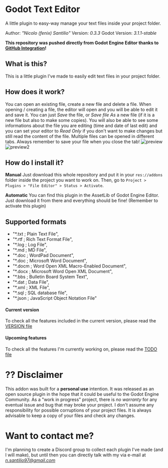 # Godot Text Editor
A little plugin to easy-way manage your text files inside your project folder.

Author: *"Nicolo (fenix) Santilio"*
Version: *0.3.3*
Godot Version: *3.1.1-stable*

**This repository was pushed directly from Godot Engine Editor thanks to [GitHub Integration](https://github.com/fenix-hub/godot-engine.github-integration)!**

## What is this?
This is a little plugin I've made to easily edit text files in your project folder.

## How does it work?
You can open an existing file, create a new file and delete a file.
When opening / creating a file, the editor will open and you will be able to edit it and save it.
You can just *Save* the file, or *Save file As* a new file (if it is a new file but also to make some copies).
You will also be able to see some informations about the file you are editing (time and date of last edit) and you can set your editor to *Read Only* if you don't want to make changes but still read the content of the file.
Multiple files can be opened in different tabs.
Always remember to save your file when you close the tab!
![preview](https://i.imgur.com/RLQoWt8.png)![preview2](https://i.imgur.com/A3kHV1k.png)

## How do I install it?
**Manual**
Just download this whole repository and put it in your `res://addons` folder inside the project you want to work on.
Then, go to `Project > Plugins > "File Editor" > Status > Activate`.

**Automatic**
You can find this plugin in the AssetLib of Godot Engine Editor. Just download it from there and everything should be fine!
(Remember to activate this plugin)

## Supported formats
+ "*.txt ; Plain Text File",
+ "*.rtf ; Rich Text Format File",
+ "*.log ; Log File",
+ "*.md ; MD File",
+ "*.doc ; WordPad Document",
+ "*.doc ; Microsoft Word Document",
+ "*.docm ; Word Open XML Macro-Enabled Document",
+ "*.docx ; Microsoft Word Open XML Document",
+ "*.bbs ; Bulletin Board System Text",
+ "*.dat ; Data File",
+ "*.xml ; XML File",
+ "*.sql ; SQL database file",
+ "*.json ; JavaScript Object Notation File"

#### Current version
To check all the features included in the current version, please read the [VERSION file](./VERSION.md)

#### Upcoming features
To check all the features I'm currently working on, please read the [TODO file](./TODO.md)

# ?? Disclaimer
This addon was built for a **personal use** intention. It was released as an open source plugin in the hope that it could be useful to the Godot Engine Community.
As a "work in progress" project, there is *no warranty* for any eventual issue and bug that may broke your project.
I don't assume any responsibility for possible corruptions of your project files. It is always advisable to keep a copy of your files and check any changes.

# Want to contact me?
I'm planning to create a Discord group to collect each plugin I've made (and I will make), but until then you can directly talk with my via e-mail at *n.santilio97@gmail.com*
